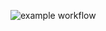 ![example workflow](https://github.com/michalkamin/grain-bank-mvm/actions/workflows/ci.yml/badge.svg)
